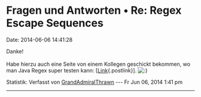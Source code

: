 Fragen und Antworten • Re: Regex Escape Sequences
=================================================

Date: 2014-06-06 14:41:28

Danke!\
\
Habe hierzu auch eine Seite von einem Kollegen geschickt bekommen, wo
man Java Regex super testen kann:
\[[Link](http://www.regexplanet.com/advanced/java/index.html){.postlink}\].
![:)](http://forum.yacy-websuche.de/images/smilies/icon_e_smile.gif "Smile")

Statistik: Verfasst von
[GrandAdmiralThrawn](http://forum.yacy-websuche.de/memberlist.php?mode=viewprofile&u=9412)
--- Fr Jun 06, 2014 1:41 pm

------------------------------------------------------------------------
